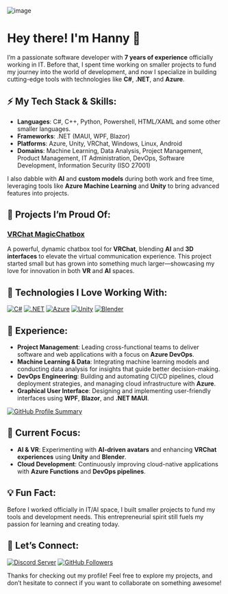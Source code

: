 ![image](https://github.com/user-attachments/assets/4142f4ee-6341-4f65-849c-9c7d0e9ddb7c)

# Hey there! I'm Hanny 👋

I’m a passionate software developer with **7 years of experience** officially working in IT. Before that, I spent time working on smaller projects to fund my journey into the world of development, and now I specialize in building cutting-edge tools with technologies like **C#**, **.NET**, and **Azure**.

## ⚡ My Tech Stack & Skills:

- **Languages**: C#, C++, Python, Powershell, HTML/XAML and some other smaller languages.
- **Frameworks**: .NET (MAUI, WPF, Blazor)
- **Platforms**: Azure, Unity, VRChat, Windows, Linux, Android
- **Domains**: Machine Learning, Data Analysis, Project Management, Product Management, IT Administration, DevOps, Software Development, Information Security (ISO 27001)

I also dabble with **AI** and **custom models** during both work and free time, leveraging tools like **Azure Machine Learning** and **Unity** to bring advanced features into projects.

## 🌟 Projects I’m Proud Of:

### [VRChat MagicChatbox](https://github.com/BoiHanny/vrcosc-magicchatbox)
A powerful, dynamic chatbox tool for **VRChat**, blending **AI** and **3D interfaces** to elevate the virtual communication experience. This project started small but has grown into something much larger—showcasing my love for innovation in both **VR** and **AI** spaces.

## 🔧 Technologies I Love Working With:

[![C#](https://img.shields.io/badge/C%23-239120?style=for-the-badge&logo=csharp&logoColor=white)](https://docs.microsoft.com/en-us/dotnet/csharp/)
[![.NET](https://img.shields.io/badge/.NET-512BD4?style=for-the-badge&logo=dotnet&logoColor=white)](https://docs.microsoft.com/en-us/dotnet/)
[![Azure](https://img.shields.io/badge/Azure-0078D4?style=for-the-badge&logo=azuredevops&logoColor=white)](https://azure.microsoft.com/)
[![Unity](https://img.shields.io/badge/Unity-100000?style=for-the-badge&logo=unity&logoColor=white)](https://unity.com/)
[![Blender](https://img.shields.io/badge/Blender-F5792A?style=for-the-badge&logo=blender&logoColor=white)](https://blender.org)

## 🌟 Experience:
- **Project Management**: Leading cross-functional teams to deliver software and web applications with a focus on **Azure DevOps**.
- **Machine Learning & Data**: Integrating machine learning models and conducting data analysis for insights that guide better decision-making.
- **DevOps Engineering**: Building and automating CI/CD pipelines, cloud deployment strategies, and managing cloud infrastructure with **Azure**.
- **Graphical User Interface**: Designing and implementing user-friendly interfaces using **WPF**, **Blazor**, and **.NET MAUI**.

[![GitHub Profile Summary](https://github-profile-summary-cards.vercel.app/api/cards/profile-details?username=BoiHanny&theme=monokai)](https://github.com/vn7n24fzkq/github-profile-summary-cards)

## 🚀 Current Focus:
- **AI & VR**: Experimenting with **AI-driven avatars** and enhancing **VRChat experiences** using **Unity** and **Blender**.
- **Cloud Development**: Continuously improving cloud-native applications with **Azure Functions** and **DevOps pipelines**.

## 💡 Fun Fact:
Before I worked officially in IT/AI space, I built smaller projects to fund my tools and development needs. This entrepreneurial spirit still fuels my passion for learning and creating today.

## 🤝 Let’s Connect:
[![Discord Server](https://dcbadge.vercel.app/api/server/ZaSFwBfhvG)](https://discord.gg/ZaSFwBfhvG)
[![GitHub Followers](https://img.shields.io/github/followers/BoiHanny?style=social)](https://github.com/BoiHanny?tab=followers)

Thanks for checking out my profile! Feel free to explore my projects, and don’t hesitate to connect if you want to collaborate on something awesome!
